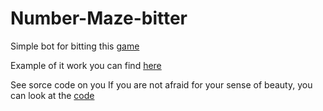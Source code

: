 # Number-Maze-bitter

Simple bot for bitting this [game](https://www.mindgames.com/game/Number+Maze)

Example of it work you can find [here](https://youtu.be/ijUmn-iZY2U)

See sorce code on you If you are not afraid for your sense of beauty, you can look at the [code](bot.py)

